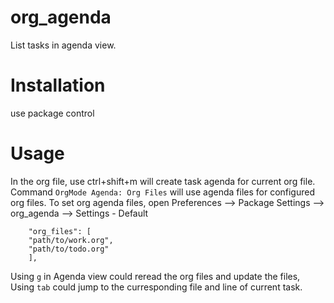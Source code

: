 org_agenda
==========

List tasks in agenda view.


# Installation

use package control


# Usage

In the org file, use ctrl+shift+m will create task agenda for current org file. Command `OrgMode Agenda: Org Files` will use agenda files for configured org files.
To set org agenda files, open Preferences --> Package Settings --> org_agenda --> Settings - Default
```
    "org_files": [
    "path/to/work.org",
    "path/to/todo.org"
    ],
```

Using `g` in Agenda view could reread the org files and update the files, Using `tab` could jump to the curresponding file and line of current task.
